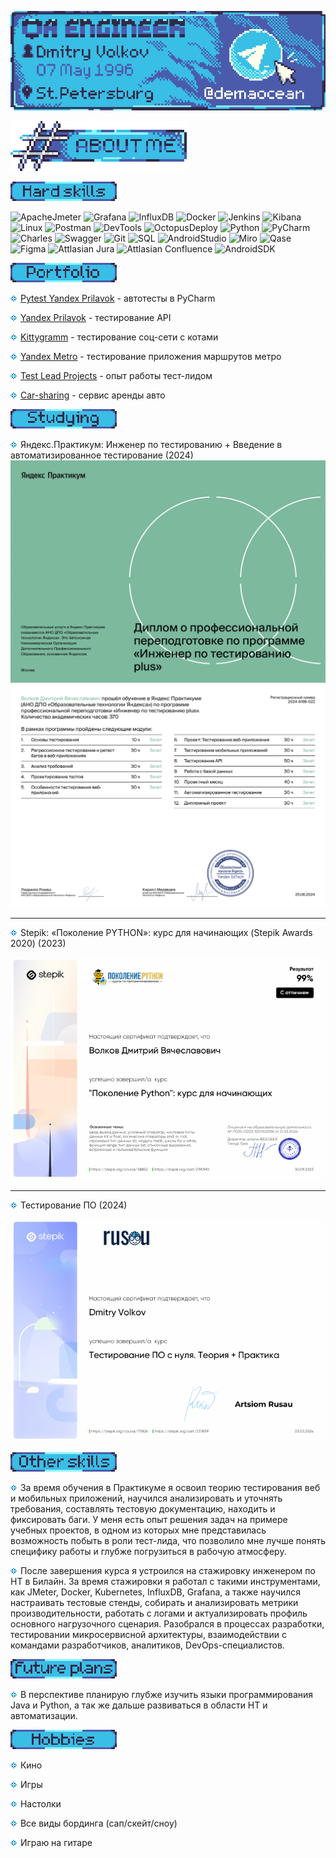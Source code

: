 [![Header](https://github.com/GorgeousTV/GorgeousTV/blob/main/Header/banner.png)](https://t.me/demaocean)

![About Me](https://github.com/GorgeousTV/GorgeousTV/blob/main/About_Me/aboutme.png)

![Hard skills](https://github.com/GorgeousTV/GorgeousTV/blob/main/Hard%20skills/pl2.png)

![ApacheJmeter](https://img.shields.io/badge/Jmeter-white?style=for-the-badge&logo=apachejmeter&logoColor=39bee6)
![Grafana](https://img.shields.io/badge/Grafana-white?style=for-the-badge&logo=grafana&logoColor=39bee6)
![InfluxDB](https://img.shields.io/badge/InfluxDB-white?style=for-the-badge&logo=InfluxDB&logoColor=39bee6)
![Docker](https://img.shields.io/badge/Docker-white?style=for-the-badge&logo=Docker&logoColor=39bee6)
![Jenkins](https://img.shields.io/badge/Jenkins-white?style=for-the-badge&logo=Jenkins&logoColor=39bee6)
![Kibana](https://img.shields.io/badge/Kibana-white?style=for-the-badge&logo=Kibana&logoColor=39bee6)
![Linux](https://img.shields.io/badge/linux-white?style=for-the-badge&logo=linux&logoColor=39bee6)
![Postman](https://img.shields.io/badge/Postman-white?style=for-the-badge&logo=postman&logoColor=39bee6)
![DevTools](https://img.shields.io/badge/DevTools-white?style=for-the-badge&logo=googlechrome&logoColor=39bee6)
![OctopusDeploy](https://img.shields.io/badge/Octopus-white?style=for-the-badge&logo=OctopusDeploy&logoColor=39bee6)
![Python](https://img.shields.io/badge/Python-white?style=for-the-badge&logo=python&logoColor=39bee6)
![PyCharm](https://img.shields.io/badge/PyCharm-white?style=for-the-badge&logo=pycharm&logoColor=39bee6)
![Charles](https://img.shields.io/badge/Charles-white?style=for-the-badge&logo=charles&logoColor=39bee6)
![Swagger](https://img.shields.io/badge/Swagger-white?style=for-the-badge&logo=swagger&logoColor=39bee6)
![Git](https://img.shields.io/badge/Git-white?style=for-the-badge&logo=git&logoColor=39bee6)
![SQL](https://img.shields.io/badge/sql-white?style=for-the-badge&logo=mysql&logoColor=39bee6)
![AndroidStudio](https://img.shields.io/badge/Android_Studio-white?style=for-the-badge&logo=AndroidStudio&logoColor=39bee6)
![Miro](https://img.shields.io/badge/Miro-white?style=for-the-badge&logo=miro&&logoColor=39bee6)
![Qase](https://img.shields.io/badge/Qase-white?style=for-the-badge&logo=qase&logoColor=39bee6)
![Figma](https://img.shields.io/badge/Figma-white?style=for-the-badge&logo=figma&logoColor=39bee6)
![Attlasian Jura](https://img.shields.io/badge/Jira-white?style=for-the-badge&logo=jira&logoColor=39bee6)
![Attlasian Confluence](https://img.shields.io/badge/Confluence-white?style=for-the-badge&logo=confluence&logoColor=39bee6)
![AndroidSDK](https://img.shields.io/badge/Android_Studio-white?style=for-the-badge&logo=androidstudio&logoColor=39bee6)


![Portfolio](https://github.com/GorgeousTV/GorgeousTV/blob/main/Portfolio/pl4.png)

![v2](https://github.com/GorgeousTV/GorgeousTV/blob/main/v2/v2.png) [Pytest Yandex Prilavok](https://github.com/GorgeousTV/Pytest-API-Yandex.Prilavok) - автотесты в PyCharm

![v2](https://github.com/GorgeousTV/GorgeousTV/blob/main/v2/v2.png) [Yandex Prilavok](https://github.com/GorgeousTV/Yandex-Prilavok) - тестирование API

![v2](https://github.com/GorgeousTV/GorgeousTV/blob/main/v2/v2.png) [Kittygramm](https://github.com/GorgeousTV/Kittygramm) - тестирование соц-сети с котами

![v2](https://github.com/GorgeousTV/GorgeousTV/blob/main/v2/v2.png) [Yandex Metro](https://github.com/GorgeousTV/Yandex-Metro) - тестирование приложения маршрутов метро

![v2](https://github.com/GorgeousTV/GorgeousTV/blob/main/v2/v2.png) [Test Lead Projects](https://github.com/GorgeousTV/Test-lead-project) - опыт работы тест-лидом

![v2](https://github.com/GorgeousTV/GorgeousTV/blob/main/v2/v2.png) [Car-sharing](https://github.com/GorgeousTV/Carsharing) - сервис аренды авто

![Studying](https://github.com/GorgeousTV/GorgeousTV/blob/main/Studying/pl5.png)

![v2](https://github.com/GorgeousTV/GorgeousTV/blob/main/v2/v2.png) Яндекс.Практикум: Инженер по тестированию + Введение в автоматизированное тестирование (2024)
![YANDEX](https://github.com/GorgeousTV/GorgeousTV/blob/main/Serts/Диплом_RU_Волков_2024-6188-022-1.png)
![YANDEX](https://github.com/GorgeousTV/GorgeousTV/blob/main/Serts/Диплом_RU_Волков_2024-6188-022-2.png)
____

![v2](https://github.com/GorgeousTV/GorgeousTV/blob/main/v2/v2.png)  Stepik: «Поколение PYTHON»: курс для начинающих (Stepik Awards 2020) (2023)

![PYTHON](https://github.com/GorgeousTV/GorgeousTV/blob/main/Serts/a30dc17e23ebefccd1c7c32915a3ed4173ecc9f5.png)
____

![v2](https://github.com/GorgeousTV/GorgeousTV/blob/main/v2/v2.png) Тестирование ПО (2024)

![QA_MANUAL](https://github.com/GorgeousTV/GorgeousTV/blob/main/Serts/8676ee771f910122c74ac80d40ae26f2435fe4e4.png)

![Other skills](https://github.com/GorgeousTV/GorgeousTV/blob/main/Other%20skills/pl3.png)

![v2](https://github.com/GorgeousTV/GorgeousTV/blob/main/v2/v2.png) За время обучения в Практикуме я освоил теорию тестирования веб и мобильных приложений, научился анализировать и уточнять требования, составлять тестовую документацию, находить и фиксировать баги.
У меня есть опыт решения задач на примере учебных проектов, в одном из которых мне представилась возможность побыть в роли тест-лида, что позволило мне лучше понять специфику работы и глубже погрузиться в рабочую атмосферу.

![v2](https://github.com/GorgeousTV/GorgeousTV/blob/main/v2/v2.png) После завершения курса я устроился на стажировку инженером по НТ в Билайн. За время стажировки я работал с такими инструментами, как JMeter, Docker, Kubernetes, InfluxDB, Grafana, а также научился настраивать тестовые стенды, собирать и анализировать метрики производительности, работать с логами и актуализировать профиль основного нагрузочного сценария. Разобрался в процессах разработки, тестировании микросервисной архитектуры, взаимодействии с командами разработчиков, аналитиков, DevOps-специалистов. 

![Future plans](https://github.com/GorgeousTV/GorgeousTV/blob/main/Future%20plans/pl6.png)

![v2](https://github.com/GorgeousTV/GorgeousTV/blob/main/v2/v2.png) В перспективе планирую глубже изучить языки программирования Java и Python, а так же дальше развиваться в области НТ и автоматизации.

![Hobbies](https://github.com/GorgeousTV/GorgeousTV/blob/main/Hobbies/pl7.png)

![v2](https://github.com/GorgeousTV/GorgeousTV/blob/main/v2/v2.png) Кино

![v2](https://github.com/GorgeousTV/GorgeousTV/blob/main/v2/v2.png) Игры

![v2](https://github.com/GorgeousTV/GorgeousTV/blob/main/v2/v2.png) Настолки

![v2](https://github.com/GorgeousTV/GorgeousTV/blob/main/v2/v2.png) Все виды бординга (сап/скейт/сноу)

![v2](https://github.com/GorgeousTV/GorgeousTV/blob/main/v2/v2.png) Играю на гитаре

